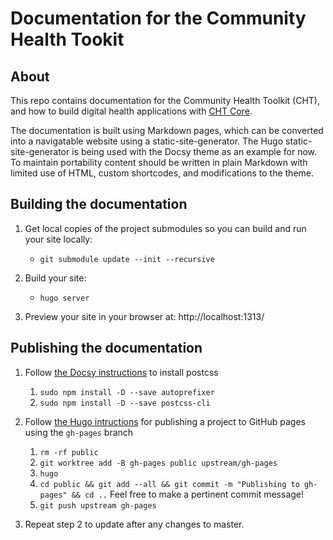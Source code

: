 # Documentation for the Community Health Tookit

## About

This repo contains documentation for the Community Health Toolkit (CHT), and how to build digital health applications with [CHT Core](https://github.com/medic/cht-core).

The documentation is built using Markdown pages, which can be converted into a navigatable website using a static-site-generator. The Hugo static-site-generator is being used with the Docsy theme as an example for now. To maintain portability content should be written in plain Markdown with limited use of HTML, custom shortcodes, and modifications to the theme. 

## Building the documentation

1. Get local copies of the project submodules so you can build and run your site locally:
   - `git submodule update --init --recursive`

2. Build your site:
   - `hugo server`

3. Preview your site in your browser at: http://localhost:1313/

## Publishing the documentation

1. Follow [the Docsy instructions](https://www.docsy.dev/docs/getting-started/#install-postcss) to install postcss
   1. `sudo npm install -D --save autoprefixer`
   2. `sudo npm install -D --save postcss-cli`

2. Follow [the Hugo intructions](https://gohugo.io/hosting-and-deployment/hosting-on-github/#build-and-deployment) for publishing a project to GitHub pages using the `gh-pages` branch
   1. `rm -rf public`
   2. `git worktree add -B gh-pages public upstream/gh-pages`
   3. `hugo`
   4. `cd public && git add --all && git commit -m "Publishing to gh-pages" && cd ..` Feel free to make a pertinent commit message!
   5. `git push upstream gh-pages`
3. Repeat step 2 to update after any changes to master.